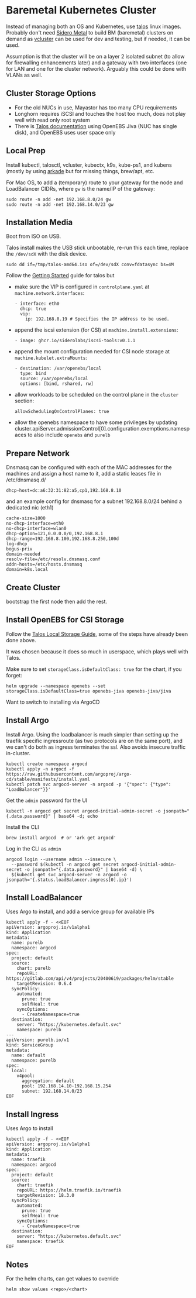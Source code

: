 # Baremetal Kubernetes Cluster

Instead of managing both an OS and Kubernetes, use [talos](https://www.talos.dev) linux images.  Probably don't need [Sidero Metal](https://www.sidero.dev) to build BM (baremetal) clusters on demand as [vcluster](https://www.vcluster.com) can be used for dev and testing, but if needed, it can be used.

Assumption is that the cluster will be on a layer 2 isolated subnet (to allow for firewalling enhancements later) and a gateway with two interfaces (one for LAN and one for the cluster network).  Arguably this could be done with VLANs as well.

## Cluster Storage Options

* For the old NUCs in use, Mayastor has too many CPU requirements
* Longhorn requires iSCSI and touches the host too much, does not play well with read only root system
* There is [Talos documentation](https://www.talos.dev/v1.2/kubernetes-guides/configuration/replicated-local-storage-with-openebs-jiva/) using OpenEBS Jiva (NUC has single disk), and OpenEBS uses user space only

## Local Prep

Install kubectl, talosctl, vcluster, kubectx, k9s, kube-ps1, and kubens (mostly by using [arkade](https://github.com/alexellis/arkade) but for missing things, brew/apt, etc.

For Mac OS, to add a (temporary) route to your gateway for the node and LoadBalancer CIDRs, where `gw` is the name/IP of the gateway:

```
sudo route -n add -net 192.168.8.0/24 gw
sudo route -n add -net 192.168.14.0/23 gw
```

## Installation Media

Boot from ISO on USB.

Talos install makes the USB stick unbootable, re-run this each time, replace the `/dev/sdX` with the disk device.

```
sudo dd if=/tmp/talos-amd64.iso of=/dev/sdX conv=fdatasync bs=4M
```

Follow the [Getting Started](https://www.talos.dev/v1.2/introduction/getting-started/) guide for talos but

* make sure the VIP is configured in `controlplane.yaml` at `machine.network.interfaces`:
  ```
  - interface: eth0
    dhcp: true
    vip:
      ip: 192.168.8.19 # Specifies the IP address to be used.
  ```
* append the iscsi extension (for CSI) at `machine.install.extensions`:
  ```
  - image: ghcr.io/siderolabs/iscsi-tools:v0.1.1
  ```
* append the mount configuration needed for CSI node storage at `machine.kubelet.extraMounts`:
  ```
  - destination: /var/openebs/local
    type: bind
    source: /var/openebs/local
    options: [bind, rshared, rw]
  ```
* allow workloads to be scheduled on the control plane in the `cluster` section:
  ```
  allowSchedulingOnControlPlanes: true
  ```
* allow the openebs namespace to have some privileges by updating cluster.apiServer.admissionControl[0].configuration.exemptions.namespaces to also include `openebs` and `purelb`
  

## Prepare Network 

Dnsmasq can be configured with each of the MAC addresses for the machines and assign a host name to it, add a static leases file in /etc/dnsmasq.d/

```
dhcp-host=dc:a6:32:31:82:a5,cp1,192.168.8.10
```

and an example config for dnsmasq for a subnet 192.168.8.0/24 behind a dedicated nic (eth1)

```
cache-size=1000
no-dhcp-interface=eth0
no-dhcp-interface=wlan0
dhcp-option=121,0.0.0.0/0,192.168.8.1
dhcp-range=192.168.8.100,192.168.8.250,100d
log-dhcp
bogus-priv
domain-needed
resolv-file=/etc/resolv.dnsmasq.conf
addn-hosts=/etc/hosts.dnsmasq
domain=k8s.local
```

## Create Cluster

bootstrap the first node then add the rest.

## Install OpenEBS for CSI Storage

Follow the [Talos Local Storage Guide](https://www.talos.dev/v1.2/kubernetes-guides/configuration/replicated-local-storage-with-openebs-jiva/), some of the steps have already been done above.

It was chosen because it does so much in userspace, which plays well with Talos.

Make sure to set `storageClass.isDefaultClass: true` for the chart, if you forget:

```
helm upgrade --namespace openebs --set storageClass.isDefaultClass=true openebs-jiva openebs-jiva/jiva
```

Want to switch to installing via ArgoCD

## Install Argo

Install Argo.  Using the loadbalancer is much simpler than setting up the traefik specific ingressroute (as two protocols are on the same port), and we can't do both as ingress terminates the ssl.  Also avoids insecure traffic in-cluster.

```
kubectl create namespace argocd
kubectl apply -n argocd -f https://raw.githubusercontent.com/argoproj/argo-cd/stable/manifests/install.yaml
kubectl patch svc argocd-server -n argocd -p '{"spec": {"type": "LoadBalancer"}}'
```

Get the `admin` password for the UI

```
kubectl -n argocd get secret argocd-initial-admin-secret -o jsonpath="{.data.password}" | base64 -d; echo
```

Install the CLI

```
brew install argocd  # or 'ark get argocd'
```

Log in the CLI as `admin`

```
argocd login --username admin --insecure \
  --password $(kubectl -n argocd get secret argocd-initial-admin-secret -o jsonpath="{.data.password}" | base64 -d) \
  $(kubectl get svc argocd-server -n argocd -o jsonpath='{.status.loadBalancer.ingress[0].ip}')
```

## Install LoadBalancer

Uses Argo to install, and add a service group for available IPs
```
kubectl apply -f - <<EOF
apiVersion: argoproj.io/v1alpha1
kind: Application
metadata:
  name: purelb
  namespace: argocd
spec:
  project: default
  source:
    chart: purelb
    repoURL: https://gitlab.com/api/v4/projects/20400619/packages/helm/stable
    targetRevision: 0.6.4
  syncPolicy:
    automated:
      prune: true
      selfHeal: true
    syncOptions:
      - CreateNamespace=true
  destination:
    server: "https://kubernetes.default.svc"
    namespace: purelb
---
apiVersion: purelb.io/v1
kind: ServiceGroup
metadata:
  name: default
  namespace: purelb
spec:
  local:
    v4pool:
      aggregation: default
      pool: 192.168.14.10-192.168.15.254
      subnet: 192.168.14.0/23
EOF
```

## Install Ingress

Uses Argo to install
```
kubectl apply -f - <<EOF
apiVersion: argoproj.io/v1alpha1
kind: Application
metadata:
  name: traefik
  namespace: argocd
spec:
  project: default
  source:
    chart: traefik
    repoURL: https://helm.traefik.io/traefik
    targetRevision: 18.3.0
  syncPolicy:
    automated:
      prune: true
      selfHeal: true
    syncOptions:
      - CreateNamespace=true
  destination:
    server: "https://kubernetes.default.svc"
    namespace: traefik
EOF
```

## Notes

For the helm charts, can get values to override

```
helm show values <repo>/<chart>
```
